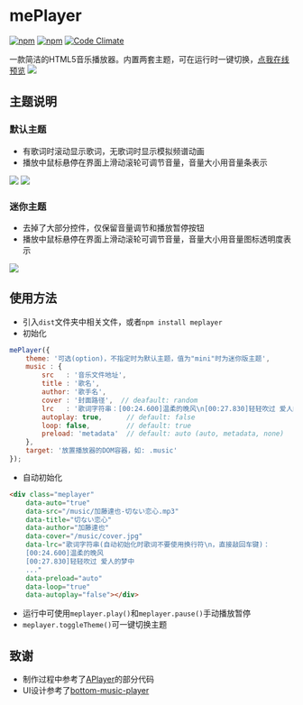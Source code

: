 # mePlayer
[![npm](https://img.shields.io/npm/v/meplayer.svg)]() [![npm](https://img.shields.io/npm/dt/meplayer.svg)]() [![Code Climate](https://codeclimate.com/github/newraina/mePlayer/badges/gpa.svg)](https://codeclimate.com/github/newraina/mePlayer)

一款简洁的HTML5音乐播放器。内置两套主题，可在运行时一键切换，[点我在线预览](http://newraina.github.io/mePlayer/demo)
![](demo/toggleTheme.gif)

## 主题说明
### 默认主题
- 有歌词时滚动显示歌词，无歌词时显示模拟频谱动画
- 播放中鼠标悬停在界面上滑动滚轮可调节音量，音量大小用音量条表示

![](demo/default-theme.gif)
![](demo/default-theme-nolrc.gif)

### 迷你主题
- 去掉了大部分控件，仅保留音量调节和播放暂停按钮
- 播放中鼠标悬停在界面上滑动滚轮可调节音量，音量大小用音量图标透明度表示

![](demo/mini-theme.gif)

## 使用方法
- 引入`dist`文件夹中相关文件，或者`npm install meplayer`
- 初始化

```javascript
mePlayer({
    theme: '可选(option)，不指定时为默认主题，值为"mini"时为迷你版主题',
    music : {
        src   : '音乐文件地址',
        title : '歌名',
        author: '歌手名',
        cover : '封面路径',  // deafault: random
        lrc   : '歌词字符串：[00:24.600]温柔的晚风\n[00:27.830]轻轻吹过 爱人的梦中\n ...',
        autoplay: true,      // default: false
        loop: false,         // default: true
        preload: 'metadata'  // default: auto (auto, metadata, none)
    },
    target: '放置播放器的DOM容器，如: .music'
});
```
- 自动初始化

```html
<div class="meplayer" 
    data-auto="true" 
    data-src="/music/加藤達也-切ない恋心.mp3" 
    data-title="切ない恋心" 
    data-author="加藤達也" 
    data-cover="/music/cover.jpg" 
    data-lrc="歌词字符串(自动初始化时歌词不要使用换行符\n，直接敲回车键)：
    [00:24.600]温柔的晚风
    [00:27.830]轻轻吹过 爱人的梦中
    ..."
    data-preload="auto" 
    data-loop="true" 
    data-autoplay="false"></div>
```

- 运行中可使用`meplayer.play()`和`meplayer.pause()`手动播放暂停
- `meplayer.toggleTheme()`可一键切换主题

## 致谢
- 制作过程中参考了[APlayer](https://github.com/DIYgod/APlayer)的部分代码
- UI设计参考了[bottom-music-player](https://dribbble.com/shots/2365362-A-or-B-Bottom-music-player-dashboard)
